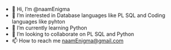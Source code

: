- 👋 Hi, I’m @naamEnigma
- 👀 I’m interested in Database languages like PL SQL and Coding languages like pyhton
- 🌱 I’m currently learning Python 
- 💞️ I’m looking to collaborate on PL SQL and Python
- 📫 How to reach me naamEnigma@gmail.com

<!---
naamEnigma/naamEnigma is a ✨ special ✨ repository because its `README.md` (this file) appears on your GitHub profile.
You can click the Preview link to take a look at your changes.
--->
